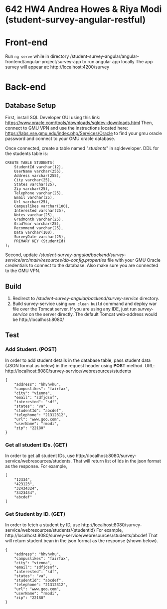 # 642 HW4 Andrea Howes & Riya Modi (student-survey-angular-restful)

# Front-end
Run `ng serve` while in directory /student-survey-angular/angular-frontend/angular-project/survey-app to run angular app locally
The app survey will appear at: http://localhost:4200/survey

# Back-end
## Database Setup
First, install SQL Developer GUI using this link: https://www.oracle.com/tools/downloads/sqldev-downloads.html
Then, connect to GMU VPN and use the instructions located here: https://labs.vse.gmu.edu/index.php/Services/Oracle
to find your gmu oracle password and connect to your GMU oracle database.

Once connected, create a table named "*students*" in sqldeveloper.
DDL for the students table is:
```
CREATE TABLE STUDENTS(
	StudentId varchar(12),
	UserName varchar(255),
	Address varchar(255),
	City varchar(25),
	States varchar(25),
	Zip varchar(25),
	Telephone varchar(25),
	Email varchar(25),
	Url varchar(25),
	Campuslikes varchar(100),
	Interested varchar(25),
	Notes varchar(25),
	GradMonth varchar(25),
	GradYear varchar(25),
	Recommend varchar(25),
	Data varchar(100),
	SurveyDate varchar(25),
	PRIMARY KEY (StudentId)
);
```

Second, update */student-survey-angular/backend/survey-service/src/main/resources/db-config.properties* file with your GMU Oracle credentials to connect to the database.
Also make sure you are connected to the GMU VPN.

## Build
1. Redirect to */student-survey-angular/backend/survey-service* directory.
2. Build survey-service using `mvn clean build` command and deploy war file over the Tomcat server. If you are using any IDE, just run *survey-service* on the server directly.
The default Tomcat web-address would be http://localhost:8080/

## Test
### Add Student. (POST)
In order to add student details in the database table, pass student data (JSON format as below) in the request header using **POST** method.
URL: http://localhost:8080/survey-service/webresources/students
```
{
    "address": "hhvhvhu",
    "campuslikes": "fairfax",
    "city": "vienna",
    "email": "sdfjdsnf",
    "interested": "sdf",
    "states": "va",
    "studentId": "abcdef",
    "telephone": "21312312",
    "url": "www.goo.com",
    "userName": "rmodi",
    "zip": "22180"
}
```

### Get all student IDs. (GET)
In order to get all student IDs, use http://localhost:8080/survey-service/webresources/students.
That will return list of Ids in the json format as the response.
For example,
```
[
    "12334",
    "423123",
    "32434324",
    "3423434",
    "abcdef"
]
```	

### Get Student by ID. (GET)
In order to fetch a student by ID, use http://localhost:8080/survey-service/webresources/students/{studentId}
For example, http://localhost:8080/survey-service/webresources/students/abcdef
That will return student bean in the json format as the response (shown below).
```
{
    "address": "hhvhvhu",
    "campuslikes": "fairfax",
    "city": "vienna",
    "email": "sdfjdsnf",
    "interested": "sdf",
    "states": "va",
    "studentId": "abcdef",
    "telephone": "21312312",
    "url": "www.goo.com",
    "userName": "rmodi",
    "zip": "22180"
}
```
